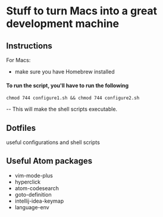 # Stuff to turn Macs into a great development machine


## Instructions

For Macs:
- make sure you have Homebrew installed

#### To run the script, you'll have to run the following

`chmod 744 configure1.sh && chmod 744 configure2.sh`

-- This will make the shell scripts executable.


## Dotfiles

useful configurations and shell scripts


## Useful Atom packages
- vim-mode-plus
- hyperclick
- atom-codesearch
- goto-definition
- intellij-idea-keymap
- language-env
